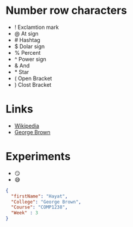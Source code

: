 # Number row characters
- ! Exclamtion mark
- @ At sign
- \# Hashtag
- $ Dolar sign
- % Percent
- ^ Power sign
- & And
- \* Star
- ( Open Bracket
- ) Clost Bracket

# Links
- [Wikipedia](https://en.wikipedia.org/)
- [George Brown](https://learn.georgebrown.ca/)

# Experiments
- :smirk:
- :sweat_smile:

``` JSON
{
  "firstName": "Hayat",
  "College": "George Brown",
  "Course": "COMP1238",
  "Week" : 3
}
```
